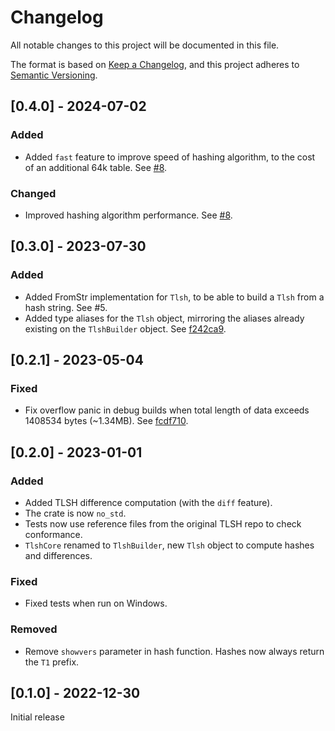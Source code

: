 # Changelog

All notable changes to this project will be documented in this file.

The format is based on [Keep a Changelog](https://keepachangelog.com/en/1.0.0/),
and this project adheres to [Semantic Versioning](https://semver.org/spec/v2.0.0.html).

## [0.4.0] - 2024-07-02

### Added

- Added `fast` feature to improve speed of hashing algorithm, to the cost of an additional
  64k table. See [#8](https://github.com/vthib/tlsh/pull/8).

### Changed

- Improved hashing algorithm performance. See [#8](https://github.com/vthib/tlsh/pull/8).

## [0.3.0] - 2023-07-30

### Added

- Added FromStr implementation for `Tlsh`, to be able to build a `Tlsh` from a hash string.
  See #5.
- Added type aliases for the `Tlsh` object, mirroring the aliases already existing on
  the `TlshBuilder` object.
  See [f242ca9](https://github.com/vthib/tlsh/commit/f242ca963f46ac59c96b0b3af23f0263ed7d18c4).

## [0.2.1] - 2023-05-04

### Fixed

- Fix overflow panic in debug builds when total length of data exceeds 1408534 bytes
  (~1.34MB). See [fcdf710](https://github.com/vthib/tlsh/commit/fcdf710ac5730e68f4e4bf987623bc0e9b8e0819).

## [0.2.0] - 2023-01-01

### Added 

- Added TLSH difference computation (with the `diff` feature).
- The crate is now `no_std`.
- Tests now use reference files from the original TLSH repo to check conformance.
- `TlshCore` renamed to `TlshBuilder`, new `Tlsh` object to compute hashes and differences.

### Fixed

- Fixed tests when run on Windows.

### Removed

- Remove `showvers` parameter in hash function. Hashes now always return the `T1` prefix.

## [0.1.0] - 2022-12-30

Initial release
